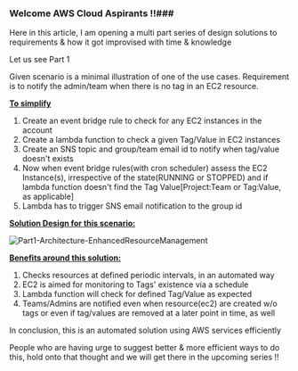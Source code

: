 ### Welcome AWS Cloud Aspirants !!###

Here in this article, I am opening a multi part series of design solutions to requirements & how it got improvised with time & knowledge

Let us see Part 1

Given scenario is a minimal illustration of one of the use cases. Requirement is to notify the admin/team when there is no tag in an EC2 resource.

**<ins>To simplify</ins>**

1. Create an event bridge rule to check for any EC2 instances in the account
2. Create a lambda function to check a given Tag/Value in EC2 instances
3. Create an SNS topic and group/team email id to notify when tag/value doesn't exists
4. Now when event bridge rules(with cron scheduler) assess the EC2 Instance(s), irrespective of the state(RUNNING or STOPPED) and if lambda function doesn't find the Tag Value[Project:Team or Tag:Value, as applicable]
5. Lambda has to trigger SNS email notification to the group id

**<ins>Solution Design for this scenario:</ins>**

![Part1-Architecture-EnhancedResourceManagement](https://github.com/user-attachments/assets/ae3d836d-6b52-499f-94e5-5a00f4dcf1c4)


**<ins>Benefits around this solution:</ins>**

1. Checks resources at defined periodic intervals, in an automated way
2. EC2 is aimed for monitoring to Tags' existence via a schedule
3. Lambda function will check for defined Tag/Value as expected
4. Teams/Admins are notified even when resource(ec2) are created w/o tags or even if tag/values are removed at a later point in time, as well

In conclusion, this is an automated solution using AWS services efficiently

People who are having urge to suggest better & more efficient ways to do this, hold onto that thought and we will get there in the upcoming series !!
